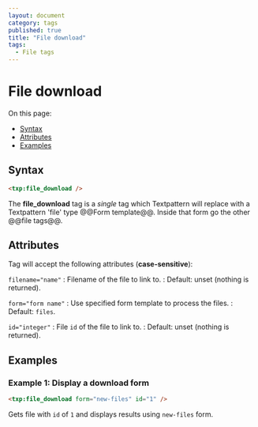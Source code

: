```yaml
---
layout: document
category: tags
published: true
title: "File download"
tags:
  - File tags
---
```


# File download

On this page:

* [Syntax](#syntax)
* [Attributes](#attributes)
* [Examples](#examples)

## Syntax

~~~ html
<txp:file_download />
~~~

The **file_download** tag is a *single* tag which Textpattern will replace with a Textpattern 'file' type @@Form template@@. Inside that form go the other @@file tags@@.

## Attributes

Tag will accept the following attributes (**case-sensitive**):

`filename="name"`
: Filename of the file to link to.
: Default: unset (nothing is returned).

`form="form name"`
: Use specified form template to process the files.
: Default: `files`.

`id="integer"`
: File `id` of the file to link to.
: Default: unset (nothing is returned).

## Examples

### Example 1: Display a download form

~~~ html
<txp:file_download form="new-files" id="1" />
~~~

Gets file with `id` of `1` and displays results using `new-files` form.
